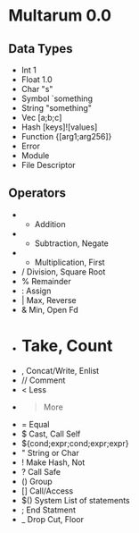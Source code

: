 # Multarum 0.0

## Data Types

* Int 1
* Float 1.0
* Char "s"
* Symbol `something
* String "something"
* Vec [a;b;c]
* Hash [keys]![values]
* Function {[arg1;arg256]}
* Error
* Module
* File Descriptor

## Operators

* + Addition
* - Subtraction, Negate
* * Multiplication, First
* / Division, Square Root
* % Remainder
* : Assign
* | Max, Reverse
* & Min, Open Fd
* # Take, Count
* , Concat/Write, Enlist
* // Comment
* < Less
* > More
* = Equal
* $ Cast, Call Self
* ${cond;expr;cond;expr;expr}
* " String or Char
* ! Make Hash, Not
* ? Call Safe
* () Group
* [] Call/Access
* $() System List of statements
* ; End Statment
* _ Drop Cut, Floor
